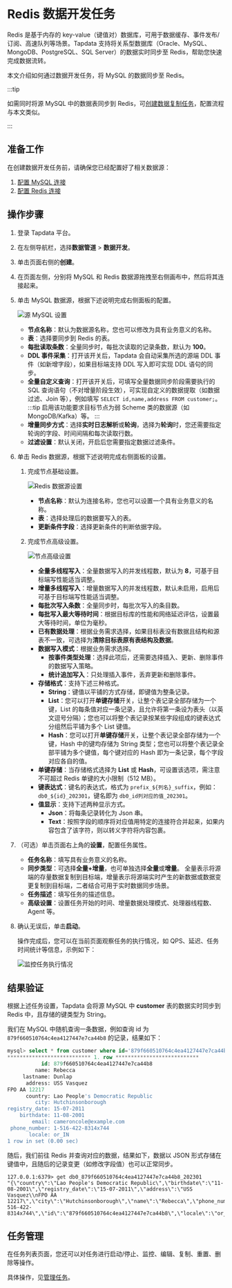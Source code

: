 # Redis 数据开发任务

Redis 是基于内存的 key-value（键值对）数据库，可用于数据缓存、事件发布/订阅、高速队列等场景。Tapdata 支持将关系型数据库（Oracle、MySQL、MongoDB、PostgreSQL、SQL Server）的数据实时同步至 Redis，帮助您快速完成数据流转。

本文介绍如何通过数据开发任务，将 MySQL 的数据同步至 Redis。

:::tip

如需同时将源 MySQL 中的数据表同步到 Redis，可[创建数据复制任务](../user-guide/data-pipeline/copy-data/create-task.md)，配置流程与本文类似。

:::

## 准备工作

在创建数据开发任务前，请确保您已经配置好了相关数据源：

1. [配置 MySQL 连接](../user-guide/connect-database/certified/connect-mysql.md)
2. [配置 Redis 连接](../user-guide/connect-database/beta/connect-redis.md)

## 操作步骤

1. 登录 Tapdata 平台。

2. 在左侧导航栏，选择**数据管道** > **数据开发**。

3. 单击页面右侧的**创建**。

4. 在页面左侧，分别将 MySQL 和 Redis 数据源拖拽至右侧画布中，然后将其连接起来。

5. 单击 MySQL 数据源，根据下述说明完成右侧面板的配置。

   ![源 MySQL 设置](../images/data_dev_mysql_setting.png)

   * **节点名称**：默认为数据源名称，您也可以修改为具有业务意义的名称。
   * **表**：选择要同步到 Redis 的表。
   * **每批读取条数**：全量同步时，每批次读取的记录条数，默认为 **100**。
   * **DDL 事件采集**：打开该开关后，Tapdata 会自动采集所选的源端 DDL 事件（如新增字段），如果目标端支持 DDL 写入即可实现 DDL 语句的同步。
   * **全量自定义查询**：打开该开关后，可填写全量数据同步阶段需要执行的 SQL 查询语句（不对增量阶段生效），可实现自定义的数据提取（如数据过滤、Join 等），例如填写 `SELECT id,name,address FROM customer;`。
     :::tip
     启用该功能要求目标节点为弱 Scheme 类的数据源（如 MongoDB/Kafka）等。
     :::
   * **增量同步方式**：选择**实时日志解析**或**轮询**，选择为**轮询**时，您还需要指定轮询的字段、时间间隔和每次读取行数。
   * **过滤设置**：默认关闭，开启后您需要指定数据过滤条件。

6. 单击 Redis 数据源，根据下述说明完成右侧面板的设置。

   1. 完成节点基础设置。

      ![Redis 数据源设置](../images/data_dev_redis_setting.png)

      * **节点名称**：默认为连接名称，您也可以设置一个具有业务意义的名称。
      * **表**：选择处理后的数据要写入的表。
      * **更新条件字段**：选择更新条件的判断依据字段。

   2. 完成节点高级设置。

      ![节点高级设置](../images/data_dev_redis_advanced_setting.png)

      * **全量多线程写入**：全量数据写入的并发线程数，默认为 **8**，可基于目标端写性能适当调整。
      * **增量多线程写入**：增量数据写入的并发线程数，默认未启用，启用后可基于目标端写性能适当调整。
      * **每批次写入条数**：全量同步时，每批次写入的条目数。
      * **每批写入最大等待时间**：根据目标库的性能和网络延迟评估，设置最大等待时间，单位为毫秒。
      * **已有数据处理**：根据业务需求选择，如果目标表没有数据且结构和源表不一致，可选择为**清除目标表原有表结构及数据**。
      * **数据写入模式**：根据业务需求选择。
        - **按事件类型处理**：选择此项后，还需要选择插入、更新、删除事件的数据写入策略。
        - **统计追加写入**：只处理插入事件，丢弃更新和删除事件。
      * **存储格式**：支持下述三种格式。
        * **String**：键值以平铺的方式存储，即键值为整条记录。
        * **List**：您可以打开**单键存储**开关，让整个表记录全部存储为一个键，List 的每条值对应一条记录，且允许将第一条设为表头（以英文逗号分隔）；您也可以将整个表记录按某些字段组成的键表达式分组然后平铺为多个 List 键值。
        * **Hash**：您可以打开**单键存储**开关，让整个表记录全部存储为一个键，Hash 中的键均存储为 String 类型；您也可以将整个表记录全部平铺为多个键值，每个键对应的 Hash 即为一条记录，每个字段对应各自的值。
      - **单键存储**：当存储格式选择为 **List** 或 **Hash**，可设置该选项，需注意不可超过 Redis 单键的大小限制（512 MB）。
      - **键表达式**：键名的表达式，格式为 `prefix_${列名}_suffix`，例如：`db0_${id}_202301`，键名即为 `db0_id列对应的值_202301`。
      - **值显示**：支持下述两种显示方式。
        - **Json**：将每条记录转化为 Json 串。
        - **Text**：按照字段的顺序将对应值用特定的连接符合并起来，如果内容包含了该字符，则以转义字符将内容包裹。

7. （可选）单击页面右上角的**设置**，配置任务属性。

   - **任务名称**：填写具有业务意义的名称。
   - **同步类型**：可选择**全量+增量**，也可单独选择**全量**或**增量**。 全量表示将源端的存量数据复制到目标端，增量表示将源端实时产生的新数据或数据变更复制到目标端，二者结合可用于实时数据同步场景。
   - **任务描述**：填写任务的描述信息。
   - **高级设置**：设置任务开始的时间、增量数据处理模式、处理器线程数、Agent 等。

8. 确认无误后，单击**启动**。

   操作完成后，您可以在当前页面观察任务的执行情况，如 QPS、延迟、任务时间统计等信息，示例如下：

   ![监控任务执行情况](../images/mysql_to_redis_result.png)



## 结果验证

根据上述任务设置，Tapdata 会将源 MySQL 中 **customer** 表的数据实时同步到 Redis 中，且存储的键类型为 String。

我们在 MySQL 中随机查询一条数据，例如查询 id 为 `879f660510764c4ea4127447e7ca44b8` 的记录，结果如下：

```sql
mysql> select * from customer where id='879f660510764c4ea4127447e7ca44b8' \G;
*************************** 1. row ***************************
           id: 879f660510764c4ea4127447e7ca44b8
         name: Rebecca
     lastname: Dunlap
      address: USS Vasquez
FPO AA 12217
      country: Lao People's Democratic Republic
         city: Hutchinsonborough
registry_date: 15-07-2011
    birthdate: 11-08-2001
        email: cameroncole@example.com
 phone_number: 1-516-422-8314x744
       locale: or_IN
1 row in set (0.00 sec)
```

随后，我们前往 Redis 并查询对应的数据，结果如下，数据以 JSON 形式存储在键值中，且随后的记录变更（如修改字段值）也可以正常同步。

```shell
127.0.0.1:6379> get db0_879f660510764c4ea4127447e7ca44b8_202301
"{\"country\":\"Lao People's Democratic Republic\",\"birthdate\":\"11-08-2001\",\"registry_date\":\"15-07-2011\",\"address\":\"USS Vasquez\\nFPO AA 12217\",\"city\":\"Hutchinsonborough\",\"name\":\"Rebecca\",\"phone_number\":\"1-516-422-8314x744\",\"id\":\"879f660510764c4ea4127447e7ca44b8\",\"locale\":\"or_IN\",\"email\":\"cameroncole@example.com\",\"lastname\":\"Dunlap\"}"
```



## 任务管理

在任务列表页面，您还可以对任务进行启动/停止、监控、编辑、复制、重置、删除等操作。

具体操作，见[管理任务](../user-guide/data-pipeline/data-development/monitor-task.md)。
